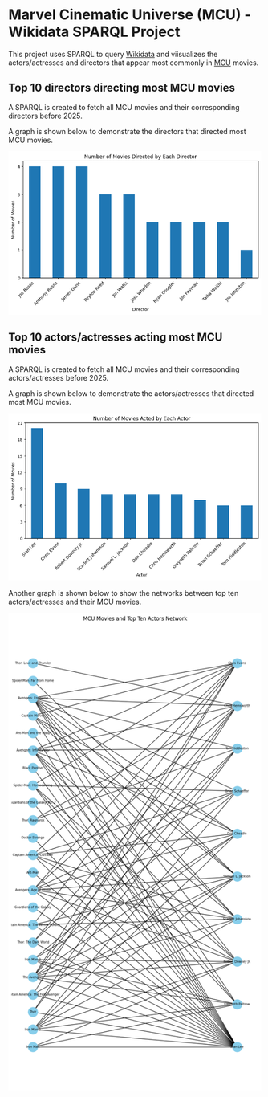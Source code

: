# Marvel Cinematic Universe (MCU) - Wikidata SPARQL Project
This project uses SPARQL to query [Wikidata](https://www.wikidata.org/wiki/Wikidata:Main_Page) and viisualizes the actors/actresses and directors that appear most commonly in [MCU](https://www.wikidata.org/wiki/Q642878) movies.

## Top 10 directors directing most MCU movies
A SPARQL is created to fetch all MCU movies and their corresponding directors before 2025.

A graph is shown below to demonstrate the directors that directed most MCU movies.

<img src="mcu_directors_top10.png" alt="" width="550px">

## Top 10 actors/actresses acting most MCU movies
A SPARQL is created to fetch all MCU movies and their corresponding actors/actresses before 2025.

A graph is shown below to demonstrate the actors/actresses that directed most MCU movies.

<img src="mcu_actors_top10.png" alt="" width="550px">

Another graph is shown below to show the networks between top ten actors/actresses and their MCU movies.

<img src="mcu_movies_actors_network.png" alt="" width="550px">
